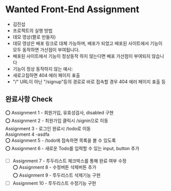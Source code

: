 # Wanted Front-End Assignment

- 김진섭
- 프로젝트의 실행 방법
- 데모 영상(짤로 만들자)
- 데모 영상은 배포 링크로 대체 가능하며, 배포가 되었고 배포된 사이트에서 기능이 모두 동작하면 가산점이 부여됩니다.
- 배포된 사이트에서 기능이 정상동작 하지 않는다면 배포 가산점이 부여되지 않습니다
- 기능이 정상 동작하지 않는 예시:
- 새로고침하면 404 에러 페이지 표출
- "/" URL이 아닌 "/signup"등의 경로로 바로 접속할 경우 404 에러 페이지 표출 등

## 완료사항 Check

⭕️ Assignment 1 - 회원가입, 유효성검사, disabled 구현  
⭕️ Assignment 2 - 최원가입 클릭시 /signin으로 이동  
Assignment 3 - 로그인 완료시 /todo로 이동  
Assignment 4 -asdfa  
⭕️ Assignment 5 - /todo에 접속하면 목록을 볼 수 있도록  
⭕️ Assignment 6 - 새로운 Todo를 입력할 수 있는 input, button 추가

- [ ] Assignment 7 - 투두리스트 체크박스를 통해 완료 여부 수정  
       ⭕️ Assignment 8 - 수정버튼 삭제버튼 추가  
       ⭕️ Assignment 9 - 투두리스트 삭제기능 구현
- [ ] Assignment 10 - 투두리스트 수정기능 구현

